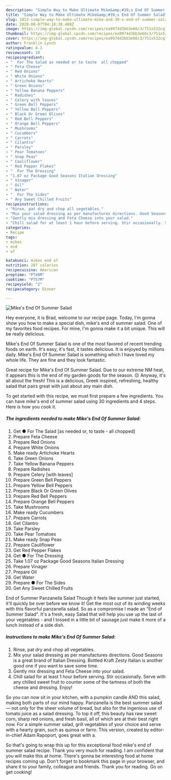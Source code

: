 ```yaml
---
description: "Simple Way to Make Ultimate Mike&amp;#39;s End Of Summer Salad"
title: "Simple Way to Make Ultimate Mike&amp;#39;s End Of Summer Salad"
slug: 1013-simple-way-to-make-ultimate-mike-and-39-s-end-of-summer-salad
date: 2020-08-07T04:18:38.488Z
image: https://img-global.cpcdn.com/recipes/ea9974d3bb3e66c3/751x532cq70/mikes-end-of-summer-salad-recipe-main-photo.jpg
thumbnail: https://img-global.cpcdn.com/recipes/ea9974d3bb3e66c3/751x532cq70/mikes-end-of-summer-salad-recipe-main-photo.jpg
cover: https://img-global.cpcdn.com/recipes/ea9974d3bb3e66c3/751x532cq70/mikes-end-of-summer-salad-recipe-main-photo.jpg
author: Franklin Lynch
ratingvalue: 4.1
reviewcount: 10
recipeingredient:
- "  For The Salad as needed or to taste  all chopped"
- " Feta Cheese"
- " Red Onions"
- " White Onions"
- " Artichoke Hearts"
- " Green Onions"
- " Yellow Banana Peppers"
- " Radishes"
- " Celery with leaves"
- " Green Bell Peppers"
- " Yellow Bell Peppers"
- " Black Or Green Olives"
- " Red Bell Peppers"
- " Orange Bell Peppers"
- " Mushrooms"
- " Cucumbers"
- " Carrots"
- " Cilantro"
- " Parsley"
- " Pear Tomatoes"
- " Snap Peas"
- " Cauliflower"
- " Red Pepper Flakes"
- "  For The Dressing"
- "1.07 oz Package Good Seasons Italian Dressing"
- " Vinager"
- " Oil"
- " Water"
- "  For The Sides"
- " Any Sweet Chilled Fruits"
recipeinstructions:
- "Rinse, pat dry and chop all vegetables."
- "Mix your salad dressing as per manufactures directions. Good Seasons is a great brand of Italian Dressing. Bottled Kraft Zesty Italian is another good one if you want to save some time."
- "Gently mix dressing and Feta Cheese into your salad."
- "Chill salad for at least 1 hour before serving. Stir occasionally. Serve with any chilled sweet fruit to counter some of the tartness of both the cheese and dressing. Enjoy!"
categories:
- Recipe
tags:
- mikes
- end
- of

katakunci: mikes end of 
nutrition: 287 calories
recipecuisine: American
preptime: "PT40M"
cooktime: "PT57M"
recipeyield: "2"
recipecategory: Dinner

---
```



![Mike&#39;s End Of Summer Salad](https://img-global.cpcdn.com/recipes/ea9974d3bb3e66c3/751x532cq70/mikes-end-of-summer-salad-recipe-main-photo.jpg)

Hey everyone, it is Brad, welcome to our recipe page. Today, I'm gonna show you how to make a special dish, mike&#39;s end of summer salad. One of my favorites food recipes. For mine, I'm gonna make it a bit unique. This will be really delicious.

Mike&#39;s End Of Summer Salad is one of the most favored of recent trending foods on earth. It's easy, it's fast, it tastes delicious. It is enjoyed by millions daily. Mike&#39;s End Of Summer Salad is something which I have loved my whole life. They are fine and they look fantastic.

Great recipe for Mike&#39;s End Of Summer Salad. Due to our extreme NM heat, it appears this is the end of my garden goods for the season. 😔 Anyway, it&#39;s all about the fresh! This is a delicious, Greek inspired, refreshing, healthy salad that pairs great with just about any main dish.


To get started with this recipe, we must first prepare a few ingredients. You can have mike&#39;s end of summer salad using 30 ingredients and 4 steps. Here is how you cook it.

<!--inarticleads1-->

##### The ingredients needed to make Mike&#39;s End Of Summer Salad:

1. Get  ● For The Salad [as needed or, to taste - all chopped]
1. Prepare  Feta Cheese
1. Prepare  Red Onions
1. Prepare  White Onions
1. Make ready  Artichoke Hearts
1. Take  Green Onions
1. Take  Yellow Banana Peppers
1. Prepare  Radishes
1. Prepare  Celery [with leaves]
1. Prepare  Green Bell Peppers
1. Prepare  Yellow Bell Peppers
1. Prepare  Black Or Green Olives
1. Prepare  Red Bell Peppers
1. Prepare  Orange Bell Peppers
1. Take  Mushrooms
1. Make ready  Cucumbers
1. Prepare  Carrots
1. Get  Cilantro
1. Take  Parsley
1. Take  Pear Tomatoes
1. Make ready  Snap Peas
1. Prepare  Cauliflower
1. Get  Red Pepper Flakes
1. Get  ● For The Dressing
1. Take 1.07 oz Package Good Seasons Italian Dressing
1. Prepare  Vinager
1. Prepare  Oil
1. Get  Water
1. Prepare  ● For The Sides
1. Get  Any Sweet Chilled Fruits


End of Summer Panzanella Salad Though it feels like summer just started, it&#39;ll quickly be over before we know it! Get the most out of its winding weeks with this flavorful panzanella salad. So as a compromise I made an &#34;End of Summer Salad&#34;. It&#39;s a fresh, easy Salad that will help you use up the last of your vegetables - and I tossed in a little bit of sausage just make it more of a lunch instead of a side dish. 

<!--inarticleads2-->

##### Instructions to make Mike&#39;s End Of Summer Salad:

1. Rinse, pat dry and chop all vegetables.
1. Mix your salad dressing as per manufactures directions. Good Seasons is a great brand of Italian Dressing. Bottled Kraft Zesty Italian is another good one if you want to save some time.
1. Gently mix dressing and Feta Cheese into your salad.
1. Chill salad for at least 1 hour before serving. Stir occasionally. Serve with any chilled sweet fruit to counter some of the tartness of both the cheese and dressing. Enjoy!


So you can now sit in your kitchen, with a pumpkin candle AND this salad, making both parts of our mind happy. Panzanella is the best summer salad — not only for the sheer volume of bread, but also for the ingenious use of tomato juice as a salad dressing. To top it off, this beauty has raw sweet corn, sharp red onions, and fresh basil, all of which are at their best right now. For a simple summer salad, grill vegetables of your choice and serve with a hearty grain, such as quinoa or farro. This version, created by editor-in-chief Adam Rapoport, goes great with a. 

So that's going to wrap this up for this exceptional food mike&#39;s end of summer salad recipe. Thank you very much for reading. I am confident that you will make this at home. There's gonna be interesting food at home recipes coming up. Don't forget to bookmark this page in your browser, and share it to your family, colleague and friends. Thank you for reading. Go on get cooking!
